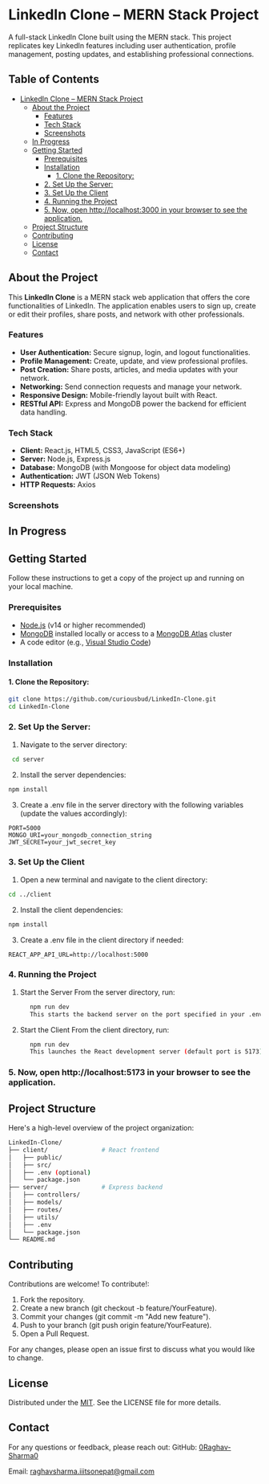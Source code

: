 # LinkedIn Clone – MERN Stack Project

A full-stack LinkedIn Clone built using the MERN stack. This project replicates key LinkedIn features including user authentication, profile management, posting updates, and establishing professional connections.

## Table of Contents

- [LinkedIn Clone – MERN Stack Project](#linkedin-clone--mern-stack-project)
  - [About the Project](#about-the-project)
    - [Features](#features)
    - [Tech Stack](#tech-stack)
    - [Screenshots](#screenshots)
  - [In Progress](#in-progress)
  - [Getting Started](#getting-started)
    - [Prerequisites](#prerequisites)
    - [Installation](#installation)
      - [1. Clone the Repository:](#1-clone-the-repository)
    - [2. Set Up the Server:](#2-set-up-the-server)
    - [3. Set Up the Client](#3-set-up-the-client)
    - [4. Running the Project](#4-running-the-project)
    - [5. Now, open http://localhost:3000 in your browser to see the application.](#5-now-open-httplocalhost3000-in-your-browser-to-see-the-application)
  - [Project Structure](#project-structure)
  - [Contributing](#contributing)
  - [License](#license)
  - [Contact](#contact)


## About the Project

This **LinkedIn Clone** is a MERN stack web application that offers the core functionalities of LinkedIn. The application enables users to sign up, create or edit their profiles, share posts, and network with other professionals.

### Features

- **User Authentication:** Secure signup, login, and logout functionalities.
- **Profile Management:** Create, update, and view professional profiles.
- **Post Creation:** Share posts, articles, and media updates with your network.
- **Networking:** Send connection requests and manage your network.
- **Responsive Design:** Mobile-friendly layout built with React.
- **RESTful API:** Express and MongoDB power the backend for efficient data handling.

### Tech Stack

- **Client:** React.js, HTML5, CSS3, JavaScript (ES6+)
- **Server:** Node.js, Express.js
- **Database:** MongoDB (with Mongoose for object data modeling)
- **Authentication:** JWT (JSON Web Tokens)
- **HTTP Requests:** Axios

### Screenshots

## In Progress


## Getting Started

Follow these instructions to get a copy of the project up and running on your local machine.

### Prerequisites

- [Node.js](https://nodejs.org/en/download/) (v14 or higher recommended)
- [MongoDB](https://www.mongodb.com/try/download/community) installed locally or access to a [MongoDB Atlas](https://www.mongodb.com/cloud/atlas) cluster
- A code editor (e.g., [Visual Studio Code](https://code.visualstudio.com/))

### Installation

#### 1. Clone the Repository:

```bash
git clone https://github.com/curiousbud/LinkedIn-Clone.git
cd LinkedIn-Clone
```

### 2. Set Up the Server:
  1. Navigate to the server directory:
 ```bash
  cd server
```

  2. Install the server dependencies:
  ```bash
  npm install
  ```
  
 3.  Create a .env file in the server directory with the following variables (update the values accordingly):
  ```env
  PORT=5000
  MONGO_URI=your_mongodb_connection_string
  JWT_SECRET=your_jwt_secret_key
  ```
  
### 3. Set Up the Client
  1. Open a new terminal and navigate to the client directory:
  ```bash
  cd ../client
  ```
  
  2. Install the client dependencies:
  ```bash
  npm install
  ```
  
  3. Create a .env file in the client directory if needed:
  ```env
  REACT_APP_API_URL=http://localhost:5000
  ```
### 4. Running the Project
  1. Start the Server
    From the server directory, run:
```bash
      npm run dev
      This starts the backend server on the port specified in your .env file (default is 5000).
```

  2. Start the Client
    From the client directory, run:
```bash
      npm run dev
      This launches the React development server (default port is 5173).
```

### 5. Now, open http://localhost:5173 in your browser to see the application.

## Project Structure
  Here's a high-level overview of the project organization:

  ```bash
  LinkedIn-Clone/
  ├── client/               # React frontend
  │   ├── public/
  │   ├── src/
  │   ├── .env (optional)
  │   └── package.json
  ├── server/               # Express backend
  │   ├── controllers/
  │   ├── models/
  │   ├── routes/
  │   ├── utils/
  │   ├── .env
  │   └── package.json
  └── README.md
  ```
## Contributing
Contributions are welcome! To contribute!:
  1. Fork the repository.
  2. Create a new branch (git checkout -b feature/YourFeature).
  3. Commit your changes (git commit -m "Add new feature").
  4. Push to your branch (git push origin feature/YourFeature).
  5. Open a Pull Request.

For any changes, please open an issue first to discuss what you would like to change.

## License
Distributed under the [MIT](LICENSE). See the LICENSE file for more details.

## Contact
For any questions or feedback, please reach out:
GitHub: [0Raghav-Sharma0](https://github.com/0Raghav-Sharma0)

Email: raghavsharma.iiitsonepat@gmail.com

